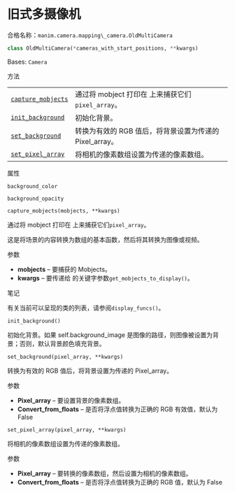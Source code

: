 # 旧式多摄像机

合格名称：`manim.camera.mapping\_camera.OldMultiCamera`

```py
class OldMultiCamera(*cameras_with_start_positions, **kwargs)
```

Bases: `Camera`

方法

|||
|-|-|
[`capture_mobjects`]()|通过将 mobject 打印在 上来捕获它们`pixel_array`。
[`init_background`]()|初始化背景。
[`set_background`]()|转换为有效的 RGB 值后，将背景设置为传递的 Pixel_array。
[`set_pixel_array`]()|将相机的像素数组设置为传递的像素数组。

属性

`background_color`

`background_opacity`



`capture_mobjects(mobjects, **kwargs)`

通过将 mobject 打印在 上来捕获它们`pixel_array`。

这是将场景的内容转换为数组的基本函数，然后将其转换为图像或视频。

参数

- **mobjects** – 要捕获的 Mobjects。
- **kwargs** – 要传递给 的关键字参数`get_mobjects_to_display()`。

笔记

有关当前可以呈现的类的列表，请参阅`display_funcs()`。


`init_background()`

初始化背景。如果 self.background_image 是图像的路径，则图像被设置为背景；否则，默认背景颜色填充背景。


`set_background(pixel_array, **kwargs)`

转换为有效的 RGB 值后，将背景设置为传递的 Pixel_array。

参数

- **Pixel_array** – 要设置背景的像素数组。
- **Convert_from_floats** – 是否将浮点值转换为正确的 RGB 有效值，默认为 False



`set_pixel_array(pixel_array, **kwargs)`

将相机的像素数组设置为传递的像素数组。

参数

- **Pixel_array** – 要转换的像素数组，然后设置为相机的像素数组。
- **Convert_from_floats** – 是否将浮点值转换为正确的 RGB 值，默认为 False
